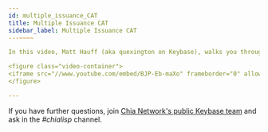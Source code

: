 ```yaml
---
id: multiple_issuance_CAT
title: Multiple Issuance CAT
sidebar_label: Multiple Issuance CAT
---~~‌~~

In this video, Matt Hauff (aka quexington on Keybase), walks you through creating a multiple issuance Chia Asset Token (CAT). Watch the [Single Issuance CAT video](http://localhost:3000/docs/tutorials/single_issuance_CAT) first before watching this one.

<figure class="video-container">
<iframe src="//www.youtube.com/embed/BJP-Eb-maXo" frameborder="0" allowfullscreen width="100%"></iframe>
</figure>

---
```


If you have further questions, join [Chia Network's public Keybase team](https://keybase.io/team/chia_network.public) and ask in the *#chialisp* channel.